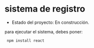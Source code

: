 <h1> sistema de registro</h1> 

- Estado del proyecto: En construcción.

para ejecutar el sistema, debes poner:

``` npm install react```
